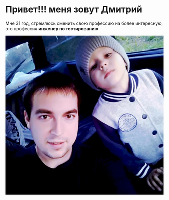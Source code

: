 # Привет!!! меня зовут Дмитрий

Мне 31 год, стремлюсь сменить свою профессию на более интересную, это профессия **инженер по тестированию**


![Alt text](1706564010097.jpg)